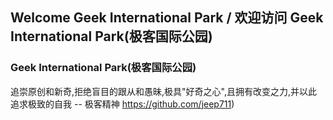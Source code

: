 ## Welcome Geek International Park / 欢迎访问 Geek International Park(极客国际公园)
### Geek International Park(极客国际公园)
追崇原创和新奇,拒绝盲目的跟从和愚昧,极具"好奇之心",且拥有改变之力,并以此追求极致的自我 -- 极客精神
https://github.com/jeep711) 
